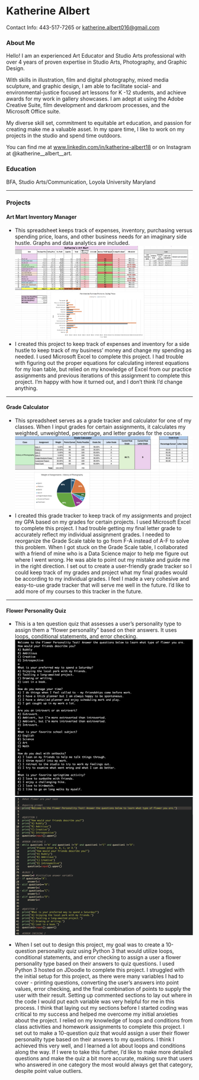 # Katherine Albert
Contact Info: 443-517-7265 or katherine.albert016@gmail.com
### About Me 
Hello! I am an experienced Art Educator and Studio Arts professional with over 4 years of proven expertise in Studio Arts, Photography, and Graphic Design. 


With skills in illustration, film and digital photography, mixed media sculpture, and graphic design, I am able to facilitate social- and environmental-justice focused art lessons for K -12 students, and achieve awards for my work in gallery showcases. I am adept at using the Adobe Creative Suite, film development and darkroom processes, and the Microsoft Office suite. 


My diverse skill set, commitment to equitable art education, and passion for creating make me a valuable asset. In my spare time, I like to work on my projects in the studio and spend time outdoors. 


You can find me at www.linkedin.com/in/katherine-albert18 or on Instagram at @katherine__albert__art.

### Education 
BFA, Studio Arts/Communication, Loyola University Maryland

***
### Projects

#### Art Mart Inventory Manager
 - This spreadsheet keeps track of expenses, inventory, purchasing versus spending price, loans, and other business needs for an imaginary side hustle. Graphs and data analytics are included.
 ![Project Image](/images/artmart.png)
 - I created this project to keep track of expenses and inventory for a side hustle to keep track of my business’ money and change my spending as needed. I used Microsoft Excel to complete this project. I had trouble with figuring out the proper equations for calculating interest equations for my loan table, but relied on my knowledge of Excel from our practice assignments and previous iterations of this assignment to complete this project. I’m happy with how it turned out, and I don’t think I’d change anything. 

***
#### Grade Calculator
 - This spreadsheet serves as a grade tracker and calculator for one of my classes. When I input grades for certain assignments, it calculates my weighted, unweighted, percentage, and letter grades for the course.
 ![Project Image](/images/gradecalc.png)
 - I created this grade tracker to keep track of my assignments and project my GPA based on my grades for certain projects. I used Microsoft Excel to complete this project. I had trouble getting my final letter grade to accurately reflect my individual assignment grades. I needed to reorganize the Grade Scale table to go from F-A instead of A-F to solve this problem. When I got stuck on the Grade Scale table, I collaborated with a friend of mine who is a Data Science major to help me figure out where I went wrong. He was able to point out my mistake and guide me in the right direction. I set out to create a user-friendly grade tracker so I could keep track of my grades and project what my final grades would be according to my individual grades. I feel I made a very cohesive and easy-to-use grade tracker that will serve me well in the future. I’d like to add more of my courses to this tracker in the future.
   
***
#### Flower Personality Quiz
 - This is a ten question quiz that assesses a user’s personality type to assign them a “flower personality” based on their answers. It uses loops, conditional statements, and error checking.
 ![Project Image](/images/personalitytest1.png)
![Project Image](/images/personalitytest2.png)

 - When I set out to design this project, my goal was to create a 10-question personality quiz using Python 3 that would utilize loops, conditional statements, and error checking to assign a user a flower personality type based on their answers to quiz questions. I used Python 3 hosted on JDoodle to complete this project. I struggled with the initial setup for this project, as there were many variables I had to cover - printing questions, converting the user’s answers into point values, error checking, and the final combination of points to supply the user with their result. Setting up commented sections to lay out where in the code I would put each variable was very helpful for me in this process. I think that laying out my sections before I started coding was critical to my success and helped me overcome my initial anxieties about the project. I relied on my knowledge of loops and conditions from class activities and homework assignments to complete this project. I set out to make a 10-question quiz that would assign a user their flower personality type based on their answers to my questions. I think I achieved this very well, and I learned a lot about loops and conditions along the way. If I were to take this further, I’d like to make more detailed questions and make the quiz a bit more accurate, making sure that users who answered in one category the most would always get that category, despite point value outliers.
